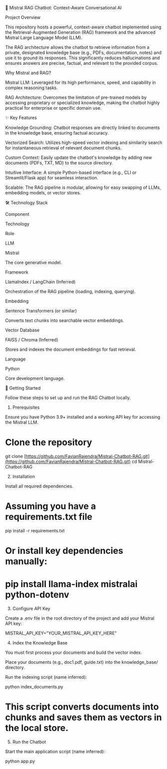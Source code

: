 💬 Mistral RAG Chatbot: Context-Aware Conversational AI

Project Overview

This repository hosts a powerful, context-aware chatbot implemented using the Retrieval-Augmented Generation (RAG) framework and the advanced Mistral Large Language Model (LLM).

The RAG architecture allows the chatbot to retrieve information from a private, designated knowledge base (e.g., PDFs, documentation, notes) and use it to ground its responses. This significantly reduces hallucinations and ensures answers are precise, factual, and relevant to the provided corpus.

Why Mistral and RAG?

Mistral LLM: Leveraged for its high performance, speed, and capability in complex reasoning tasks.

RAG Architecture: Overcomes the limitation of pre-trained models by accessing proprietary or specialized knowledge, making the chatbot highly practical for enterprise or specific domain use.

✨ Key Features

Knowledge Grounding: Chatbot responses are directly linked to documents in the knowledge base, ensuring factual accuracy.

Vectorized Search: Utilizes high-speed vector indexing and similarity search for instantaneous retrieval of relevant document chunks.

Custom Context: Easily update the chatbot's knowledge by adding new documents (PDFs, TXT, MD) to the source directory.

Intuitive Interface: A simple Python-based interface (e.g., CLI or Streamlit/Flask app) for seamless interaction.

Scalable: The RAG pipeline is modular, allowing for easy swapping of LLMs, embedding models, or vector stores.

🛠️ Technology Stack

Component

Technology

Role

LLM

Mistral

The core generative model.

Framework

LlamaIndex / LangChain (Inferred)

Orchestration of the RAG pipeline (loading, indexing, querying).

Embedding

Sentence Transformers (or similar)

Converts text chunks into searchable vector embeddings.

Vector Database

FAISS / Chroma (Inferred)

Stores and indexes the document embeddings for fast retrieval.

Language

Python

Core development language.

🚀 Getting Started

Follow these steps to set up and run the RAG Chatbot locally.

1. Prerequisites

Ensure you have Python 3.9+ installed and a working API key for accessing the Mistral LLM.

# Clone the repository
git clone [https://github.com/FavianRajendra/Mistral-Chatbot-RAG.git](https://github.com/FavianRajendra/Mistral-Chatbot-RAG.git)
cd Mistral-Chatbot-RAG


2. Installation

Install all required dependencies.

# Assuming you have a requirements.txt file
pip install -r requirements.txt

# Or install key dependencies manually:
# pip install llama-index mistralai python-dotenv


3. Configure API Key

Create a .env file in the root directory of the project and add your Mistral API key:

MISTRAL_API_KEY="YOUR_MISTRAL_API_KEY_HERE"


4. Index the Knowledge Base

You must first process your documents and build the vector index.

Place your documents (e.g., doc1.pdf, guide.txt) into the knowledge_base/ directory.

Run the indexing script (name inferred):

python index_documents.py
# This script converts documents into chunks and saves them as vectors in the local store.


5. Run the Chatbot

Start the main application script (name inferred):

python app.py
